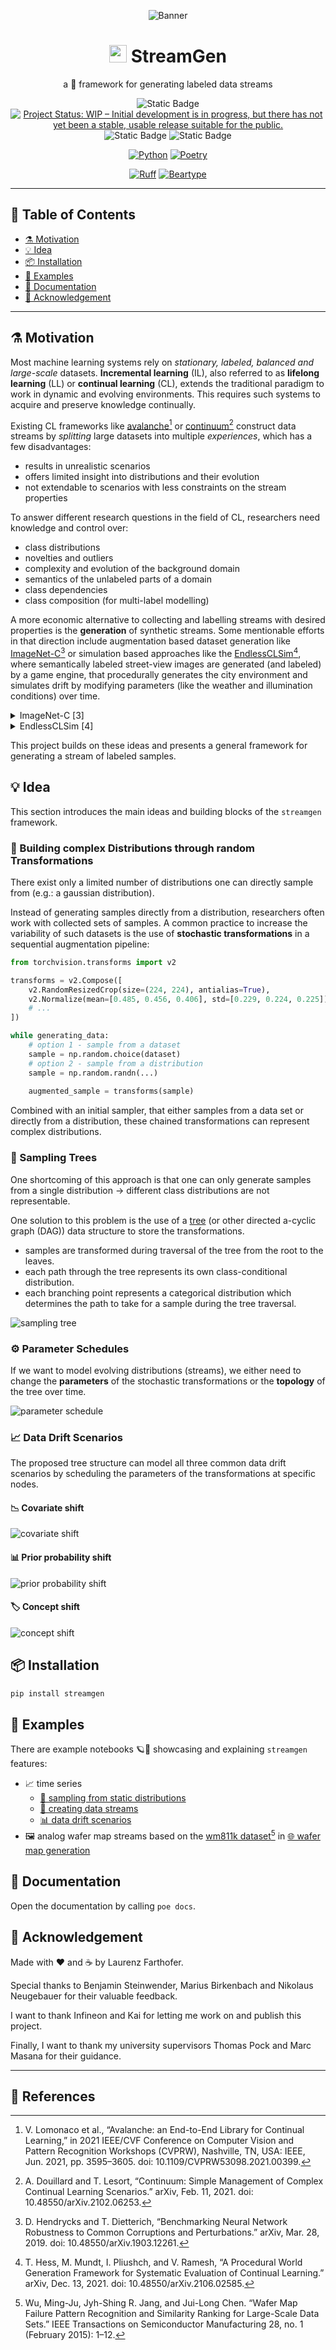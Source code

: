 <p align="center">
    <img src="docs/images/stream_scene.png" alt="Banner"/></a>
</p>

<h1 style="text-align: center;">
    <img src="docs/images/milky-way_animated.png" style="display:inline; height:1.0em">
    StreamGen
</h1>

<p align="center">
a 🐍 framework for generating labeled data streams
</p>

<p align="center">
    <img alt="Static Badge" src="https://img.shields.io/badge/📦_version-0.0.1-blue">
    <a href="https://www.repostatus.org/#wip"><img src="https://www.repostatus.org/badges/latest/wip.svg" alt="Project Status: WIP – Initial development is in progress, but there has not yet been a stable, usable release suitable for the public." /></a>
    <img alt="Static Badge" src="https://img.shields.io/badge/tests-passing-green?logo=pytest">
    <img alt="Static Badge" src="https://img.shields.io/badge/Coverage-90%25-yellow?logo=codecov">
</p>

<p align="center">
    <a href="https://www.python.org/"><img alt="Python" src="https://img.shields.io/badge/-Python%203.11-darkgreen?style=for-the-badge&logo=python&logoColor=white"></a>
    <a href="https://python-poetry.org/"><img alt="Poetry" src="https://img.shields.io/badge/-Poetry%201.7-60A5FA?style=for-the-badge&logo=Poetry&logoColor=FFFFFF"></a>
</p>

<p align="center">
    <a href="https://github.com/astral-sh/ruff"><img alt="Ruff" src="https://img.shields.io/endpoint?url=https://raw.githubusercontent.com/astral-sh/ruff/main/assets/badge/v2.json"></a>
    <a href="https://github.com/beartype/beartype"><img alt="Beartype" src="https://raw.githubusercontent.com/beartype/beartype-assets/main/badge/bear-ified.svg"></a>
</p>

---

## 📃 Table of Contents

- [⚗️ Motivation](#⚗️-motivation)
- [💡 Idea](#💡-idea)
- [📦 Installation](#📦-installation)
- [👀 Examples](#👀-examples)
- [📖 Documentation](#📖-documentation)
- [🙏 Acknowledgement](#🙏-acknowledgement)

---

## ⚗️ Motivation

Most machine learning systems rely on *stationary, labeled, balanced and large-scale* datasets.
**Incremental learning** (IL), also referred to as **lifelong learning** (LL) or **continual learning** (CL), extends the traditional paradigm to work in dynamic and evolving environments.
This requires such systems to acquire and preserve knowledge continually.

Existing CL frameworks like [avalanche](https://github.com/ContinualAI/avalanche)[^1] or [continuum](https://github.com/Continvvm/continuum)[^2] construct data streams by *splitting* large datasets into multiple *experiences*, which has a few disadvantages:

- results in unrealistic scenarios
- offers limited insight into distributions and their evolution
- not extendable to scenarios with less constraints on the stream properties

To answer different research questions in the field of CL, researchers need knowledge and control over:

- class distributions
- novelties and outliers
- complexity and evolution of the background domain
- semantics of the unlabeled parts of a domain
- class dependencies
- class composition (for multi-label modelling)

A more economic alternative to collecting and labelling streams with desired properties is the **generation** of synthetic streams.
Some mentionable efforts in that direction include augmentation based dataset generation like [ImageNet-C](https://github.com/hendrycks/robustness)[^3] or simulation based approaches like the [EndlessCLSim](https://arxiv.org/abs/2106.02585)[^4], where semantically labeled street-view images are generated (and labeled) by a game engine, that procedurally generates the city environment and simulates drift by modifying parameters (like the weather and illumination conditions) over time.

<details>
    <summary>ImageNet-C [3]</summary>

    <img src="docs/images/imagenet-c.png">

</details>

<details>
    <summary>EndlessCLSim [4]</summary>

    <img src="docs/images/endless_cl_sim.png">
    <img src="docs/images/endless_cl_sim_model.png">

</details>

This project builds on these ideas and presents a general framework for generating a stream of labeled samples.

## 💡 Idea

This section introduces the main ideas and building blocks of the `streamgen` framework.

### 🎲 Building complex Distributions through random Transformations

There exist only a limited number of distributions one can directly sample from (e.g.: a gaussian distribution).

Instead of generating samples directly from a distribution, researchers often work with collected sets of samples.
A common practice to increase the variability of such datasets is the use of **stochastic transformations** in a sequential augmentation pipeline:

```python
from torchvision.transforms import v2

transforms = v2.Compose([
    v2.RandomResizedCrop(size=(224, 224), antialias=True),
    v2.Normalize(mean=[0.485, 0.456, 0.406], std=[0.229, 0.224, 0.225]),
    # ...
])

while generating_data:
    # option 1 - sample from a dataset
    sample = np.random.choice(dataset)
    # option 2 - sample from a distribution
    sample = np.random.randn(...)
  
    augmented_sample = transforms(sample)
```

Combined with an initial sampler, that either samples from a data set or directly from a distribution, these chained transformations can represent complex distributions.

### 🌳 Sampling Trees

One shortcoming of this approach is that one can only generate samples from a single distribution -> different class distributions are not representable.

One solution to this problem is the use of a [tree](https://en.wikipedia.org/wiki/Tree_(data_structure)) (or other directed a-cyclic graph (DAG)) data structure to store the transformations.

- samples are transformed during traversal of the tree from the root to the leaves.
- each path through the tree represents its own class-conditional distribution.
- each branching point represents a categorical distribution which determines the path to take for a sample during the tree traversal.

![sampling tree](docs/images/sampling_tree.png)

### ⚙️ Parameter Schedules

If we want to model evolving distributions (streams), we either need to change the **parameters** of the stochastic transformations or the **topology** of the tree over time.

![parameter schedule](docs/images/parameter_schedule.png)

### 📈 Data Drift Scenarios

The proposed tree structure can model all three common data drift scenarios by scheduling the parameters of the transformations at specific nodes.

#### 📉 Covariate shift

![covariate shift](docs/images/covariate_shift.png)

#### 📊 Prior probability shift

![prior probability shift](docs/images/prior_probability_shift.png)

#### 🏷️ Concept shift

![concept shift](docs/images/concept_shift.png)

## 📦 Installation

```sh
pip install streamgen
```

## 👀 Examples

There are example notebooks 🪐📓 showcasing and explaining `streamgen` features:

+ 📈 time series
    + [🎲 sampling from static distributions](examples/time%20series%20classification/01-static-distributions.ipynb)
    + [🌌 creating data streams](examples/time%20series%20classification/02-data-streams.ipynb)
    + [📊 data drift scenarios](examples/time%20series%20classification/03-drift-scenarios.ipynb)
+ 🖼️ analog wafer map streams based on the [wm811k dataset](https://www.kaggle.com/datasets/qingyi/wm811k-wafer-map)[^5] in [🌐 wafer map generation](examples/wafer_map_generation.ipynb)

## 📖 Documentation

Open the documentation by calling `poe docs`.

## 🙏 Acknowledgement

Made with ❤️ and ☕ by Laurenz Farthofer.

Special thanks to Benjamin Steinwender, Marius Birkenbach and Nikolaus Neugebauer for their valuable feedback.

I want to thank Infineon and Kai for letting me work on and publish this project.

Finally, I want to thank my university supervisors Thomas Pock and Marc Masana for their guidance.

---

## 📄 References

[^1]: V. Lomonaco et al., “Avalanche: an End-to-End Library for Continual Learning,” in 2021 IEEE/CVF Conference on Computer Vision and Pattern Recognition Workshops (CVPRW), Nashville, TN, USA: IEEE, Jun. 2021, pp. 3595–3605. doi: 10.1109/CVPRW53098.2021.00399.
[^2]: A. Douillard and T. Lesort, “Continuum: Simple Management of Complex Continual Learning Scenarios.” arXiv, Feb. 11, 2021. doi: 10.48550/arXiv.2102.06253.
[^3]: D. Hendrycks and T. Dietterich, “Benchmarking Neural Network Robustness to Common Corruptions and Perturbations.” arXiv, Mar. 28, 2019. doi: 10.48550/arXiv.1903.12261.
[^4]: T. Hess, M. Mundt, I. Pliushch, and V. Ramesh, “A Procedural World Generation Framework for Systematic Evaluation of Continual Learning.” arXiv, Dec. 13, 2021. doi: 10.48550/arXiv.2106.02585.
[^5]: Wu, Ming-Ju, Jyh-Shing R. Jang, and Jui-Long Chen. “Wafer Map Failure Pattern Recognition and Similarity Ranking for Large-Scale Data Sets.” IEEE Transactions on Semiconductor Manufacturing 28, no. 1 (February 2015): 1–12.
